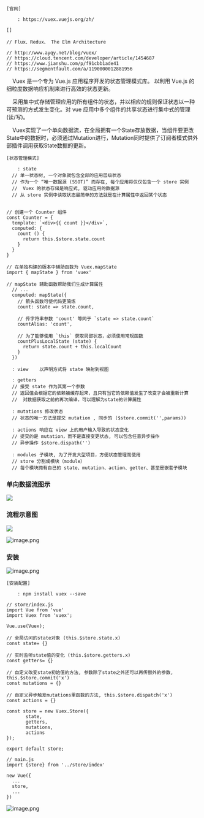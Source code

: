 ```
[官网]

	: https://vuex.vuejs.org/zh/

[]

// Flux、Redux、 The Elm Architecture

// http://www.ayqy.net/blog/vuex/
// https://cloud.tencent.com/developer/article/1454687
// https://www.jianshu.com/p/f91cbb1ade41
// https://segmentfault.com/a/1190000012881956
```

    Vuex 是一个专为 Vue.js 应用程序开发的状态管理模式库。 以利用 Vue.js 的细粒度数据响应机制来进行高效的状态更新。

    采用集中式存储管理应用的所有组件的状态，并以相应的规则保证状态以一种可预测的方式发生变化。对 vue 应用中多个组件的共享状态进行集中式的管理(读/写)。

    Vuex实现了一个单向数据流，在全局拥有一个State存放数据，当组件要更改State中的数据时，必须通过Mutation进行，Mutation同时提供了订阅者模式供外部插件调用获取State数据的更新。

```
[状态管理模式]

	: state
  // 单一状态树, 一个对象就包含全部的应用层级状态
  // 作为一个 “唯一数据源 (SSOT)” 而存在, 每个应用将仅仅包含一个 store 实例
  //  Vuex 的状态存储是响应式, 驱动应用的数据源
  // 从 store 实例中读取状态最简单的方法就是在计算属性中返回某个状态
  

// 创建一个 Counter 组件
const Counter = {
  template: `<div>{{ count }}</div>`,
  computed: {
    count () {
      return this.$store.state.count
    }
  }
}

// 在单独构建的版本中辅助函数为 Vuex.mapState
import { mapState } from 'vuex'

// mapState 辅助函数帮助我们生成计算属性
  // ...
  computed: mapState({
    // 箭头函数可使代码更简练
    count: state => state.count,

    // 传字符串参数 'count' 等同于 `state => state.count`
    countAlias: 'count',

    // 为了能够使用 `this` 获取局部状态，必须使用常规函数
    countPlusLocalState (state) {
      return state.count + this.localCount
    }
  })

  : view    以声明方式将 state 映射到视图

  : getters
  // 接受 state 作为其第一个参数
  // 返回值会根据它的依赖被缓存起来，且只有当它的依赖值发生了改变才会被重新计算
  //  对数据获取之前的再次编译，可以理解为state的计算属性
  
  : mutations 修改状态
  // 状态的唯一方法是提交 mutation , 同步的 ($store.commit('',params))

  : actions 响应在 view 上的用户输入导致的状态变化
  // 提交的是 mutation，而不是直接变更状态, 可以包含任意异步操作
  // 异步操作 $store.dispath('')

  : modules 子模块, 为了开发大型项目，方便状态管理而使用
  // store 分割成模块（module）
  // 每个模块拥有自己的 state、mutation、action、getter、甚至是嵌套子模块

```

### 单向数据流图示

![](http://localhost/it/front-end/1573628501312-848cf008-6181-44df-a621-ec1a8042803a.png#align=left&display=inline&height=505&originHeight=866&originWidth=1280&size=0&status=done&style=none&width=746)

### 流程示意图

![](http://localhost/it/front-end/1573628714860-49283ad0-b497-434c-b9e2-66398466208b.png#align=left&display=inline&height=551&originHeight=551&originWidth=701&size=0&status=done&style=none&width=701)

![image.png](http://localhost/it/front-end/1578016895766-e5780832-ba8e-4bf6-8c0a-98b4510b973b.png#align=left&display=inline&height=650&name=image.png&originHeight=602&originWidth=691&size=231677&status=done&style=none&width=746)

### 安装

![image.png](http://localhost/it/front-end/1578016944686-608d66c4-8d5f-4680-bb11-3c5f0740ee59.png#align=left&display=inline&height=126&name=image.png&originHeight=135&originWidth=800&size=11587&status=done&style=none&width=746)

```
[安装配置]

	: npm install vuex --save

// store/index.js
import Vue from 'vue'
import Vuex from 'vuex';

Vue.use(Vuex);

// 全局访问的state对象 (this.$store.state.x)
const state= {}

// 实时监听state值的变化 (this.$store.getters.x)
const getters= {}

// 自定义改变state初始值的方法, 参数除了state之外还可以再传额外的参数, this.$store.commit('x')
const mutations = {}

// 自定义异步触发mutations里函数的方法, this.$store.dispatch('x')
const actions = {}

const store = new Vuex.Store({
       state,
       getters,
       mutations,
       actions
});

export default store;

// main.js
import {store} from '../store/index'

new Vue({
  ...
  store,
  ...
})
```

![image.png](http://localhost/it/front-end/1578015641513-701e8051-8231-4235-8546-1d60ddebc8d8.png#align=left&display=inline&height=242&name=image.png&originHeight=312&originWidth=960&size=108247&status=done&style=none&width=746)
